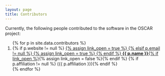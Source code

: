 ```yaml
---
layout: page
title: Contributors
---
```


Currently, the following people contributed to the software in the OSCAR project:

<ol>
{% for p in site.data.contributors %}
  <li>
    {% if p.website != null %}
        <a href="{{ p.website }}">
        {% assign link_open = true %}
    {% elsif p.email != null %}
        <a href="mailto:{{ p.email }}">
        {% assign link_open = true %}
    {% endif %}
    <strong>{{ p.name }}</strong>{% if link_open %}</a>{% assign link_open = false %}{% endif %}
    {% if p.affiliation != null %} ({{ p.affiliation }}){% endif %}
  </li>
{% endfor %}
</ol>
